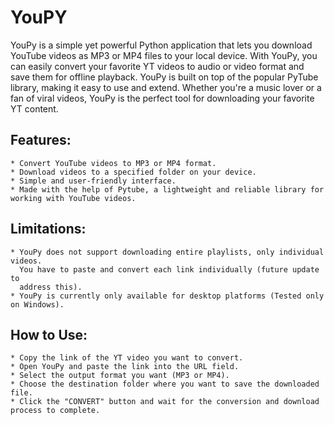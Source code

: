 # **YouPY**
YouPy is a simple yet powerful Python application that lets you download YouTube videos as MP3 or MP4 files to your local device. With YouPy, you can easily convert your favorite YT videos to audio or video format and save them for offline playback. YouPy is built on top of the popular PyTube library, making it easy to use and extend. Whether you're a music lover or a fan of viral videos, YouPy is the perfect tool for downloading your favorite YT content.

## **Features:**
    * Convert YouTube videos to MP3 or MP4 format.
    * Download videos to a specified folder on your device.
    * Simple and user-friendly interface.
    * Made with the help of Pytube, a lightweight and reliable library for working with YouTube videos.

## **Limitations:**
    * YouPy does not support downloading entire playlists, only individual videos. 
      You have to paste and convert each link individually (future update to
      address this).
    * YouPy is currently only available for desktop platforms (Tested only on Windows).

## **How to Use:**
    * Copy the link of the YT video you want to convert.
    * Open YouPy and paste the link into the URL field.
    * Select the output format you want (MP3 or MP4).
    * Choose the destination folder where you want to save the downloaded file.
    * Click the "CONVERT" button and wait for the conversion and download process to complete.
